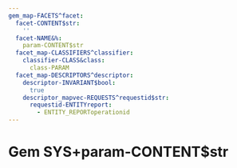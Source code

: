 ```yaml
---
gem_map-FACETS^facet:
  facet-CONTENT$str:
    ''
  facet-NAME&%:
    param-CONTENT$str
  facet_map-CLASSIFIERS^classifier:
    classifier-CLASS&class:
      class-PARAM
  facet_map-DESCRIPTORS^descriptor:
    descriptor-INVARIANT$bool:
      true
    descriptor_mapvec-REQUESTS^requestid$str:
      requestid-ENTITYreport:
        - ENTITY_REPORToperationid
---
```

# Gem SYS+param-CONTENT$str

